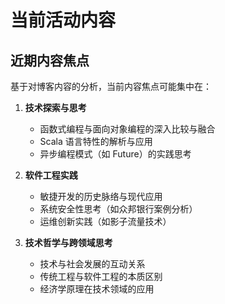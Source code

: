 # 当前活动内容

## 近期内容焦点

基于对博客内容的分析，当前内容焦点可能集中在：

1. **技术探索与思考**

   - 函数式编程与面向对象编程的深入比较与融合
   - Scala 语言特性的解析与应用
   - 异步编程模式（如 Future）的实践思考

2. **软件工程实践**

   - 敏捷开发的历史脉络与现代应用
   - 系统安全性思考（如众邦银行案例分析）
   - 运维创新实践（如影子流量技术）

3. **技术哲学与跨领域思考**
   - 技术与社会发展的互动关系
   - 传统工程与软件工程的本质区别
   - 经济学原理在技术领域的应用
